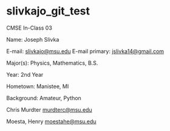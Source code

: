 # slivkajo_git_test
CMSE In-Class 03

Name: Joseph Slivka

E-mail: slivkajo@msu.edu
E-mail primary: jslivka14@gmail.com

Major(s): Physics, Mathematics, B.S.

Year: 2nd Year

Hometown: Manistee, MI

Background: Amateur, Python


Chris Murdter 
murdterc@msu.edu

Moesta, Henry
moestahe@msu.edu
